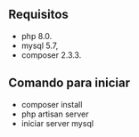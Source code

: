 ## Requisitos

- php 8.0.
- mysql 5.7,
- composer 2.3.3.

## Comando para iniciar

- composer install
- php artisan server
- iniciar server mysql
